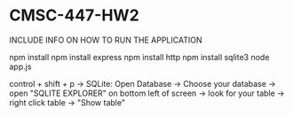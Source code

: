 # CMSC-447-HW2
INCLUDE INFO ON HOW TO RUN THE APPLICATION

npm install
npm install express
npm install http
npm install sqlite3
node app.js


control + shift + p -> SQLite: Open Database -> Choose your database -> open "SQLITE EXPLORER" on bottom left of screen -> look for your table -> right click table -> "Show table"